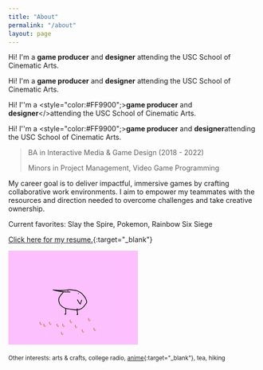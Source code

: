 ```yaml
---
title: "About"
permalink: "/about"
layout: page
---
```


Hi! I'm a <orange>**game producer**</orange> and **designer** attending the USC School of Cinematic Arts.
 
Hi! I'm a **game producer** and **designer** attending the USC School of Cinematic Arts.
 
Hi! I''m a <style="color:#FF9900";>**game producer** and **designer**</>attending the USC School of Cinematic Arts.
 
Hi! I''m a <style="color:#FF9900";>**game producer** and **designer**</style>attending the USC School of Cinematic Arts.

> BA in Interactive Media & Game Design (2018 - 2022)
> 
> Minors in Project Management, Video Game Programming
 
My career goal is to deliver impactful, immersive games by crafting collaborative work environments. I aim to empower my teammates with the resources and direction needed to overcome challenges and take creative ownership.


Current favorites: Slay the Spire, Pokemon, Rainbow Six Siege
 
[Click here for my resume.](https://www.linkedin.com/in/michelleliu6/){:target="_blank"}
 
![flamingo gif](/assets/images/kero.gif)
 
<small>Other interests: arts & crafts, college radio, [anime](https://anilist.co/user/KeroMichelle/){:target="_blank"}, tea, hiking</small>